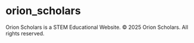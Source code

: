 # orion_scholars
Orion Scholars is a STEM Educational Website.
© 2025 Orion Scholars. All rights reserved.
